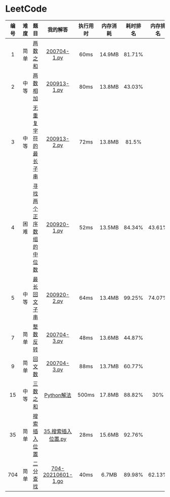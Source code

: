 # LeetCode

| 编号 | 难度 | 题目 | 我的解答 | 执行用时 | 内存消耗 | 耗时排名 | 内存排名 | 备注 |
| :--: | :--: | :--: | :------: | :------: | :------: | :--: | :--: | :--: |
| 1 | 简单 | [两数之和](https://leetcode-cn.com/problems/two-sum/) | [200704-1.py](https://github.com/saltci/LeetCode/blob/master/00001_two_sum/200704-1.py) | 60ms | 14.9MB | 81.71% |  |  |
| 2 | 中等 | [两数相加](https://leetcode-cn.com/problems/add-two-numbers) | [200913-1.py](https://github.com/saltci/LeetCode/blob/master/00002_add_two_numbers/200913-1.py) | 80ms | 13.8MB | 43.03% |  |  |
| 3 | 中等 | [无重复字符的最长子串](https://leetcode-cn.com/problems/longest-substring-without-repeating-characters) | [200913-2.py](https://github.com/saltci/LeetCode/blob/master/00003_longest_substring_without_repeating_characters/200913-2.py) | 72ms | 13.8MB | 81.5% |  |  |
| 4 | 困难 | [寻找两个正序数组的中位数](https://leetcode-cn.com/problems/median-of-two-sorted-arrays) | [200920-1.py](https://github.com/saltci/LeetCode/blob/master/00004_median_of_two_sorted_arrays/200920-1.py) | 52ms | 13.5MB | 84.34% | 43.61% |  |
| 5 | 中等 | [最长回文子串](https://leetcode-cn.com/problems/longest-palindromic-substring/) | [200920-2.py](https://github.com/saltci/LeetCode/blob/master/00005_longest_palindromic_substring/200920-2.py) | 64ms | 13.4MB | 99.25% | 74.07% |  |
| 7 | 简单 | [整数反转](https://leetcode-cn.com/problems/reverse-integer/) | [200704-3.py](https://github.com/saltci/LeetCode/blob/master/00007_reverse_integer/200704-3.py) | 48ms | 13.6MB | 44.87% |  |  |
| 9 | 简单 | [回文数](https://leetcode-cn.com/problems/palindrome-number/) | [200704-3.py](https://github.com/saltci/LeetCode/blob/master/00009_palindrome_number/200704-3.py) | 88ms | 13.7MB | 60.77% |  |  |
| 15 | 中等 | [三数之和](https://leetcode-cn.com/problems/3sum/) | [Python解法](https://github.com/saltci/LeetCode/blob/master/00015_3sum/15.三数之和.py) | 500ms | 17.8MB | 88.82% | 30% | |
| 35  | 简单  | [搜索插入位置](https://leetcode-cn.com/problems/search-insert-position/) |[35.搜索插入位置.py](https://github.com/saltci/LeetCode/blob/master/00035_search-insert-position/35.搜索插入位置.py)  | 28ms | 15.6MB | 92.76% | | |
| 704 | 简单 | [二分查找](https://leetcode-cn.com/problems/binary-search/)| [704-20210601-1.go](https://github.com/saltci/LeetCode/blob/master/00704_binary-search/golang/704-20210601-1.go) | 40ms | 6.7MB | 89.98% | 62.13% |  |

